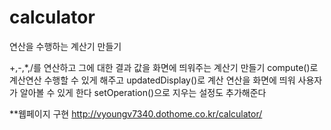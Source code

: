 # calculator
연산을 수행하는 계산기 만들기

+,-,*,/를 연산하고 그에 대한 결과 값을 화면에 띄워주는 계산기 만들기
compute()로 계산연산 수행할 수 있게 해주고
updatedDisplay()로 계산 연산을 화면에 띄워 사용자가 알아볼 수 있게 한다
setOperation()으로 지우는 설정도 추가해준다


**웹페이지 구현
http://vyoungv7340.dothome.co.kr/calculator/
